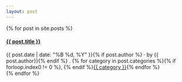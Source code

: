 ```yaml
---
layout: post
---
```


<div class="hfeed">
  {% for post in site.posts %}
    <div class="hentry post">
      <div class="sticky-header">
        <h4 class="entry-title"><a class="spec" href="{{ post.url }}" title="{{ post.title }}" rel="bookmark">{{ post.title }}</a></h4>
        <div class="byline">{{ post.date | date: "%B %d, %Y" }}{% if post.author %} · by {{ post.author}}{% endif %} . {% for category in post.categories %}{% if forloop.index0 != 0 %}, {% endif %}<a href="/blog/categories.html#{{category}}" class="category">{{ category }}</a>{% endfor %}</div>
      </div><!-- .sticky-header -->


  </div>
  {% endfor %}
</div><!-- .hfeed -->
